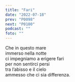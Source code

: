 ```yaml
---
title: "Fari"
date: "2022-07-18"
prev: "P0098"
next: "P0100"
podcast: ""
foto: ""
---
```


Che in questo mare  
immerso nella notte  
ci impegniamo a erigere fari  
per non sentirci persi  
tra l’abisso e il cielo  
ammesso che ci sia differenza.
